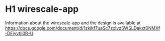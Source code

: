 # H1 wirescale-app


Information about the wirescale-app and the design is available at https://docs.google.com/document/d/1zkjkf7uaSc7zcIvzSWSLDakxt0NMXf-DFiyvtjl0R-U
